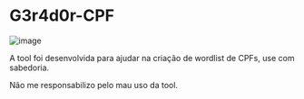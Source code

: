 # G3r4d0r-CPF
![image](https://github.com/carlosalbertotuma/G3r4d0r-CPF/assets/13341724/f01d0c03-03d5-4ec1-984b-d55eb9a69e2f)



A tool foi desenvolvida para ajudar na criação de wordlist de CPFs, use com sabedoria.

Não me responsabilizo pelo mau uso da tool.
